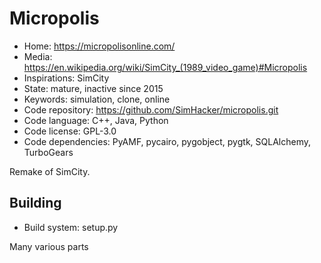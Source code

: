 # Micropolis

- Home: https://micropolisonline.com/
- Media: <https://en.wikipedia.org/wiki/SimCity_(1989_video_game)#Micropolis>
- Inspirations: SimCity
- State: mature, inactive since 2015
- Keywords: simulation, clone, online
- Code repository: https://github.com/SimHacker/micropolis.git
- Code language: C++, Java, Python
- Code license: GPL-3.0
- Code dependencies: PyAMF, pycairo, pygobject, pygtk, SQLAlchemy, TurboGears

Remake of SimCity.

## Building

- Build system: setup.py

Many various parts
